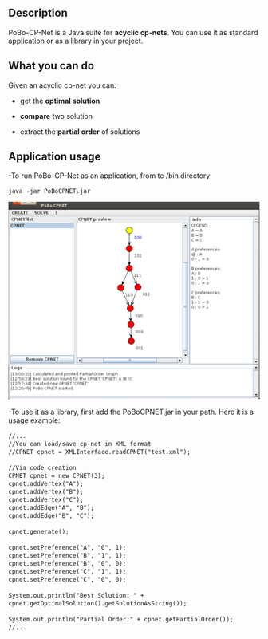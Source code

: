 Description
--
PoBo-CP-Net is a Java suite for **acyclic cp-nets**. You can use it as standard application or as a library in your project.

What you can do
--
Given an acyclic cp-net you can:

- get the **optimal solution**

- **compare** two solution

- extract the **partial order** of solutions


Application usage
--
-To run PoBo-CP-Net as an application, from te /bin directory

<pre><code>java -jar PoBoCPNET.jar</code></pre>

![ScreenShot](./doc/pobo.png)


-To use it as a library, first add the PoBoCPNET.jar in your path. Here it is a usage example:

<pre><code>//...
//You can load/save cp-net in XML format
//CPNET cpnet = XMLInterface.readCPNET("test.xml");

//Via code creation
CPNET cpnet = new CPNET(3);
cpnet.addVertex("A");
cpnet.addVertex("B");
cpnet.addVertex("C");
cpnet.addEdge("A", "B");
cpnet.addEdge("B", "C");

cpnet.generate();

cpnet.setPreference("A", "0", 1);
cpnet.setPreference("B", "1", 1);
cpnet.setPreference("B", "0", 0);
cpnet.setPreference("C", "1", 1);
cpnet.setPreference("C", "0", 0); 

System.out.println("Best Solution: " + cpnet.getOptimalSolution().getSolutionAsString());

System.out.println("Partial Order:" + cpnet.getPartialOrder());
//...
</code></pre>
